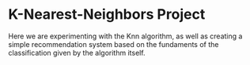 # K-Nearest-Neighbors Project
Here we are experimenting with the Knn algorithm, as well as creating a simple recommendation system based on the fundaments of the classification given by the algorithm itself.